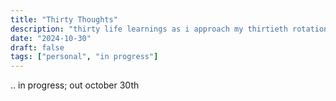 ```yaml
---
title: "Thirty Thoughts"
description: "thirty life learnings as i approach my thirtieth rotation around the sun"
date: "2024-10-30"
draft: false
tags: ["personal", "in progress"]
---
```


.. in progress; out october 30th